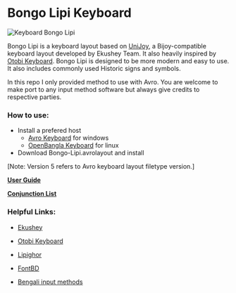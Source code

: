 # Bongo Lipi Keyboard

![Keyboard Bongo Lipi](https://github.com/Tarek-Hasan/Keyboard-Layouts-for-Avro/assets/27731012/84c78d68-5aa5-4b7c-a7b9-2617ec115bc0)

Bongo Lipi is a keyboard layout based on [UniJoy](https://ekushey.org/keyboard-layout/ekusheyr-shadhinota-unijoy-layout/), a Bijoy-compatible keyboard layout developed by Ekushey Team. It also heavily inspired by [Otobi Keyboard](https://github.com/OtobiCorp/Otobi_for_Windows_and_Linux). Bongo Lipi is designed to be more modern and easy to use. It also includes commonly used Historic signs and symbols.

In this repo I only provided method to use with Avro. You are welcome to make port to any input method software but always give credits to respective parties.

### How to use:

- Install a prefered host
  - [Avro Keyboard](https://www.omicronlab.com/avro-keyboard.html) for windows
  - [OpenBangla Keyboard](https://openbangla.github.io/) for linux
- Download Bongo-Lipi.avrolayout and install

[Note: Version 5 refers to Avro keyboard layout filetype version.]

[**User Guide**](https://drive.google.com/open?id=1eJOLkFlPEqBkuHfKovStzjWg6iKLuuD9)

[**Conjunction List**](https://ekushey.org/wp-content/uploads/2022/08/Bangla_Conjunction_Lists.pdf)

### Helpful Links:

- [Ekushey](https://ekushey.org)

- [Otobi Keyboard](https://otobikb.github.io)

- [Lipighor](https://lipighor.com)

- [FontBD](https://fontbd.com)

- [Bengali input methods](https://en.wikipedia.org/wiki/Bengali_input_methods)
